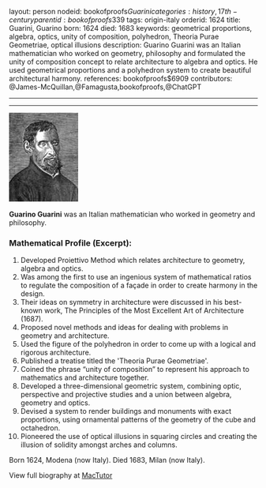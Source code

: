layout: person
nodeid: bookofproofs$Guarini
categories: history,17th-century
parentid: bookofproofs$339
tags: origin-italy
orderid: 1624
title: Guarini, Guarino
born: 1624
died: 1683
keywords: geometrical proportions, algebra, optics, unity of composition, polyhedron, Theoria Purae Geometriae, optical illusions
description: Guarino Guarini was an Italian mathematician who worked on geometry, philosophy and formulated the unity of composition concept to relate architecture to algebra and optics. He used geometrical proportions and a polyhedron system to create beautiful architectural harmony.
references: bookofproofs$6909
contributors: @James-McQuillan,@Famagusta,bookofproofs,@ChatGPT

---



---

![Guarini.jpg](https://github.com/bookofproofs/bookofproofs.github.io/blob/main/_sources/_assets/images/portraits/Guarini.jpg?raw=true)

**Guarino Guarini** was an Italian mathematician who worked in geometry and philosophy.

### Mathematical Profile (Excerpt):
1. Developed Proiettivo Method which relates architecture to geometry, algebra and optics. 
2. Was among the first to use an ingenious system of mathematical ratios to regulate the composition of a façade in order to create harmony in the design. 
3. Their ideas on symmetry in architecture were discussed in his best-known work, The Principles of the Most Excellent Art of Architecture (1687). 
4. Proposed novel methods and ideas for dealing with problems in geometry and architecture. 
5. Used the figure of the polyhedron in order to come up with a logical and rigorous architecture. 
6. Published a treatise titled the 'Theoria Purae Geometriae'. 
7. Coined the phrase “unity of composition” to represent his approach to mathematics and architecture together. 
8. Developed a three-dimensional geometric system, combining optic, perspective and projective studies and a union between algebra, geometry and optics.
9. Devised a system to render buildings and monuments with exact proportions, using ornamental patterns of the geometry of the cube and octahedron. 
10. Pioneered the use of optical illusions in squaring circles and creating the illusion of solidity amongst arches and columns.

Born 1624, Modena (now Italy). Died 1683, Milan (now Italy).

View full biography at [MacTutor](https://mathshistory.st-andrews.ac.uk/Biographies/Guarini/)
